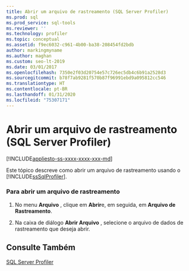 ```yaml
---
title: Abrir um arquivo de rastreamento (SQL Server Profiler)
ms.prod: sql
ms.prod_service: sql-tools
ms.reviewer: ''
ms.technology: profiler
ms.topic: conceptual
ms.assetid: f9ec6032-c961-4b00-ba38-208454fd2bdb
author: markingmyname
ms.author: maghan
ms.custom: seo-lt-2019
ms.date: 03/01/2017
ms.openlocfilehash: 7350e2f03d20754e57c726ec5db4c6b91a2528d3
ms.sourcegitcommit: b78f7ab9281f570b87f96991ebd9a095812cc546
ms.translationtype: HT
ms.contentlocale: pt-BR
ms.lasthandoff: 01/31/2020
ms.locfileid: "75307171"
---
```

# <a name="open-a-trace-file-sql-server-profiler"></a>Abrir um arquivo de rastreamento (SQL Server Profiler)

[!INCLUDE[appliesto-ss-xxxx-xxxx-xxx-md](../../includes/appliesto-ss-xxxx-xxxx-xxx-md.md)]

Este tópico descreve como abrir um arquivo de rastreamento usando o [!INCLUDE[ssSqlProfiler](../../includes/sssqlprofiler-md.md)].  
  
### <a name="to-open-a-trace-file"></a>Para abrir um arquivo de rastreamento  
  
1.  No menu **Arquivo** , clique em **Abrir**e, em seguida, em **Arquivo de Rastreamento**.  
  
2.  Na caixa de diálogo **Abrir Arquivo** , selecione o arquivo de dados de rastreamento que deseja abrir.  
  
## <a name="see-also"></a>Consulte Também  
 [SQL Server Profiler](../../tools/sql-server-profiler/sql-server-profiler.md)  
  
  
